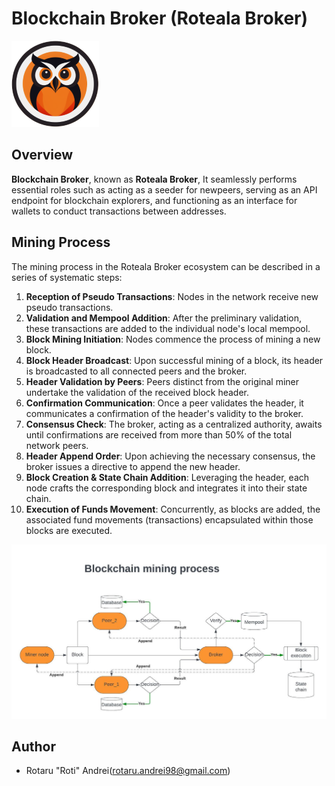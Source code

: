 # Blockchain Broker (Roteala Broker)

![Blockchain Broker Logo](logo-medium.png)

## Overview

**Blockchain Broker**, known as **Roteala Broker**, It seamlessly performs essential roles such as acting as a seeder for newpeers, serving as an API endpoint for blockchain explorers, and functioning as an interface for wallets to conduct transactions between addresses.

## Mining Process

The mining process in the Roteala Broker ecosystem can be described in a series of systematic steps:

1. **Reception of Pseudo Transactions**: Nodes in the network receive new pseudo transactions.
2. **Validation and Mempool Addition**: After the preliminary validation, these transactions are added to the individual node's local mempool.
3. **Block Mining Initiation**: Nodes commence the process of mining a new block.
4. **Block Header Broadcast**: Upon successful mining of a block, its header is broadcasted to all connected peers and the broker.
5. **Header Validation by Peers**: Peers distinct from the original miner undertake the validation of the received block header.
6. **Confirmation Communication**: Once a peer validates the header, it communicates a confirmation of the header's validity to the broker.
7. **Consensus Check**: The broker, acting as a centralized authority, awaits until confirmations are received from more than 50% of the total network peers.
8. **Header Append Order**: Upon achieving the necessary consensus, the broker issues a directive to append the new header.
9. **Block Creation & State Chain Addition**: Leveraging the header, each node crafts the corresponding block and integrates it into their state chain.
10. **Execution of Funds Movement**: Concurrently, as blocks are added, the associated fund movements (transactions) encapsulated within those blocks are executed.

![Mining Process Flowchart](flow.jpeg)

## Author

- Rotaru "Roti" Andrei(rotaru.andrei98@gmail.com)




